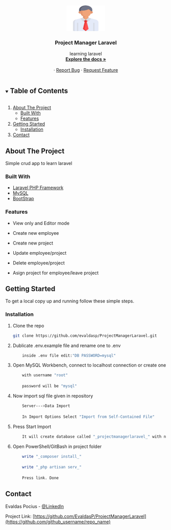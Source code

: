 <!-- PROJECT LOGO -->
<br />
<p align="center">
  <a href="https://github.com/EvaldasP/ProjectManagerLaravel">
    <img src="public/employee.svg" alt="Logo" width="120" height="80">
  </a>

  <h3 align="center">Project Manager Laravel</h3>

  <p align="center">
    learning laravel
    <br />
    <a href="https://github.com/EvaldasP/ProjectManagerLaravel"><strong>Explore the docs »</strong></a>
    <br />
    <br />
    ·
    <a href="https://github.com/EvaldasP/ProjectManagerLaravel">Report Bug</a>
    ·
    <a href="https://github.com/EvaldasP/ProjectManagerLaravel">Request Feature</a>
  </p>
</p>

<!-- TABLE OF CONTENTS -->
<details open="open">
  <summary><h2 style="display: inline-block">Table of Contents</h2></summary>
  <ol>
    <li>
      <a href="#about-the-project">About The Project</a>
      <ul>
        <li><a href="#built-with">Built With</a></li>
        <li><a href="#built-with">Features</a></li>
      </ul>
    </li>
    <li>
      <a href="#getting-started">Getting Started</a>
      <ul>
        <li><a href="#installation">Installation</a></li>
      </ul>
    </li>
    <li><a href="#contact">Contact</a></li>
   
  </ol>
</details>

<!-- ABOUT THE PROJECT -->

## About The Project

Simple crud app to learn laravel

### Built With

-   [Laravel PHP Framework](https://laravel.com/)
-   [MySQL](https://www.mysql.com/)
-   [BootStrap](https://getbootstrap.com/)

### Features
-   View only and Editor mode

-   Create new employee

-   Create new project

-   Update employee/project

-   Delete employee/project

-   Asign project for employee/leave project

<!-- GETTING STARTED -->

## Getting Started

To get a local copy up and running follow these simple steps.

### Installation

1. Clone the repo
    ```sh
    git clone https://github.com/evaldasp/ProjectManagerLaravel.git
    ```
2. Dublicate .env.example file and rename one to .env

    ```sh
        inside .env file edit:"DB PASSWORD=mysql"
    ```

3. Open MySQL Workbench, connect to localhost connection or create one

    ```sh
        with username "root"

        password will be "mysql"
    ```

4.  Now import sql file given in repository
    ```sh
        Server--->Data Import

        In Import Options Select "Import from Self-Contained File"
    ```
5. Press Start Import

    ```sh
        It will create database called "_projectmanagerlaravel_" with needed data
    ```

6. Open PowerShell/GitBash in project folder

    ```sh
        write "_composer install_"

        write "_php artisan serv_"

        Press link. Done
    ```

<!-- USAGE EXAMPLES -->

<!-- CONTACT -->

## Contact

Evaldas Pocius - [@LinkedIn](https://www.linkedin.com/in/evaldaspocius/)

Project Link: [https://github.com/EvaldasP/ProjectManagerLaravel](https://github.com/github_username/repo_name)

<!-- ACKNOWLEDGEMENTS -->

<!-- MARKDOWN LINKS & IMAGES -->
<!-- https://www.markdownguide.org/basic-syntax/#reference-style-links -->

[contributors-shield]: https://img.shields.io/github/contributors/github_username/repo.svg?style=for-the-badge
[contributors-url]: https://github.com/github_username/repo/graphs/contributors
[forks-shield]: https://img.shields.io/github/forks/github_username/repo.svg?style=for-the-badge
[forks-url]: https://github.com/github_username/repo/network/members
[stars-shield]: https://img.shields.io/github/stars/github_username/repo.svg?style=for-the-badge
[stars-url]: https://github.com/github_username/repo/stargazers
[issues-shield]: https://img.shields.io/github/issues/github_username/repo.svg?style=for-the-badge
[issues-url]: https://github.com/github_username/repo/issues
[license-shield]: https://img.shields.io/github/license/github_username/repo.svg?style=for-the-badge
[license-url]: https://github.com/github_username/repo/blob/master/LICENSE.txt
[linkedin-shield]: https://img.shields.io/badge/-LinkedIn-black.svg?style=for-the-badge&logo=linkedin&colorB=555
[linkedin-url]: https://linkedin.com/in/github_username
